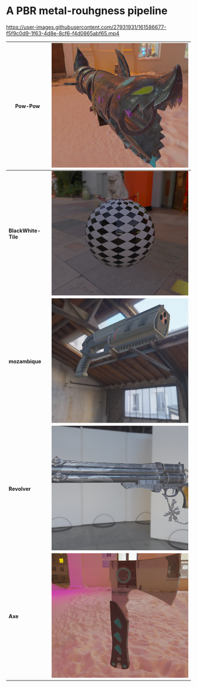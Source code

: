# A PBR metal-rouhgness pipeline



https://user-images.githubusercontent.com/27931931/161586677-f5f9c0d9-1f63-4d8e-8cf6-f4d0865abf65.mp4


| Pow-Pow             | ![](https://github.com/Jack12xl/public_file/blob/master/cis561/Results/jinx.png)       |
| ------------------- | ----------------------------- |
| **BlackWhite-Tile** | ![](https://github.com/Jack12xl/public_file/blob/master/cis561/Results/blackwhite.png) |
| **mozambique**      | ![](https://github.com/Jack12xl/public_file/blob/master/cis561/Results/Mozam.png)      |
| **Revolver**        | ![](https://github.com/Jack12xl/public_file/blob/master/cis561/Results/revolver.png)   |
| **Axe**             | ![](https://github.com/Jack12xl/public_file/blob/master/cis561/Results/axe.png)        |
